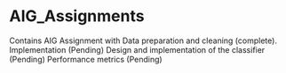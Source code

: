 # AIG_Assignments
Contains AIG Assignment with 
Data preparation and cleaning (complete).
Implementation (Pending)
Design and implementation of the classifier (Pending)
Performance metrics (Pending)
